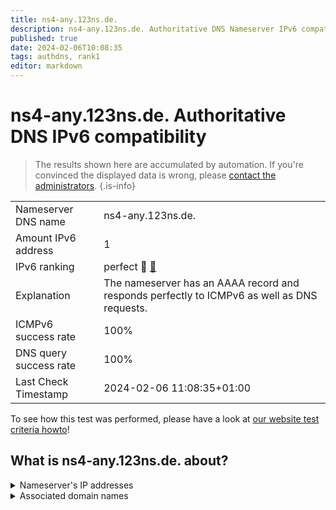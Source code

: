 ```yaml
---
title: ns4-any.123ns.de.
description: ns4-any.123ns.de. Authoritative DNS Nameserver IPv6 compatibility
published: true
date: 2024-02-06T10:08:35
tags: authdns, rank1
editor: markdown
---
```


# ns4-any.123ns.de. Authoritative DNS IPv6 compatibility

> The results shown here are accumulated by automation. If you're convinced the displayed data is wrong, please [contact the administrators](/howto/chat). 
{.is-info}




|   |   |
| - | - |
| Nameserver DNS name | ns4-any.123ns.de.
| Amount IPv6 address | 1
| IPv6 ranking | perfect :1st_place_medal: [🔗](/howto/ranking) |
| Explanation | The nameserver has an AAAA record and responds perfectly to ICMPv6 as well as DNS requests. |
| ICMPv6 success rate | 100%|
| DNS query success rate | 100% |
| Last Check Timestamp | 2024-02-06 11:08:35+01:00 |

To see how this test was performed, please have a look at [our website test criteria howto](/howto/testcriteria/authdns)!


## What is ns4-any.123ns.de. about?




<details>
<summary>Nameserver's IP addresses</summary>

2001:67c:10b8::116

</details>



<details>
<summary>Associated domain names</summary>

www.bmj.de

www.bundesbank.de

www.bundesrat.de

</details>
